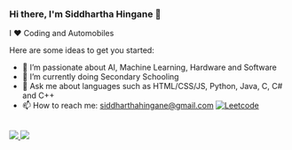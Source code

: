 ### Hi there, I'm Siddhartha Hingane 👋

I :heart: Coding and Automobiles
<!--
**SiddharthaHingane/SiddharthaHingane** is a ✨ _special_ ✨ repository because its `README.md` (this file) appears on your GitHub profile. -->

Here are some ideas to get you started:

- 🔭 I’m passionate about AI, Machine Learning, Hardware and Software
- 🌱 I’m currently doing Secondary Schooling
- 💬 Ask me about languages such as HTML/CSS/JS, Python, Java, C, C# and C++
- 📫 How to reach me: siddharthahingane@gmail.com
[![Leetcode](https://img.shields.io/badge/-Leetcode-black?style=flat&labelColor=black&logo=leetcode&logoColor=orange)](https://leetcode.com/siddharthahingane/)
<br><br>
<a href="#">
  <img src="https://github-readme-stats.vercel.app/api/top-langs/?username=SiddharthaHingane&layout=compact&theme=midnight-purple&hide_border=true">
</a>
<a href="#">
  <img src="https://github-readme-streak-stats.herokuapp.com/?user=SiddharthaHingane&theme=midnight-purple&hide_border=true">
</a>
<br>
<br>
